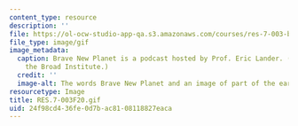 ```yaml
---
content_type: resource
description: ''
file: https://ol-ocw-studio-app-qa.s3.amazonaws.com/courses/res-7-003-brave-new-planet-fall-2020/24f98cd436fe0d7bac8108118827eaca_RES.7-003F20.gif
file_type: image/gif
image_metadata:
  caption: Brave New Planet is a podcast hosted by Prof. Eric Lander. (Image courtesy
    the Broad Institute.)
  credit: ''
  image-alt: The words Brave New Planet and an image of part of the earth from space
resourcetype: Image
title: RES.7-003F20.gif
uid: 24f98cd4-36fe-0d7b-ac81-08118827eaca
---
```


